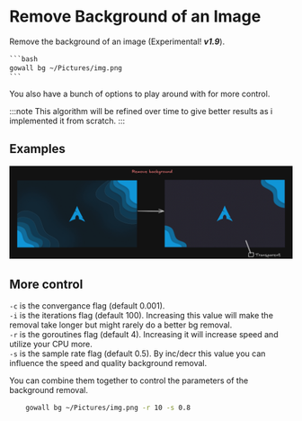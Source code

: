 # Remove Background of an Image

Remove the background of an image (Experimental! ***v1.9***).  

    ```bash
    gowall bg ~/Pictures/img.png
    ``` 
You also have a bunch of options to play around with for more control.


:::note
 This algorithm will be refined over time to give better results as i implemented it from scratch.
:::

## Examples

![remove background](./img/bg.png)

## More control

`-c` is the convergance flag (default 0.001).   
`-i` is the iterations flag (default 100). Increasing this value will make the removal take longer but might rarely do a better bg removal.  
`-r` is the goroutines flag (default 4). Increasing it will increase speed and utilize your CPU more.  
`-s` is the sample rate flag (default 0.5). By inc/decr this value you can influence the speed and quality background removal.

You can combine them together to control the parameters of the background removal.
```bash
    gowall bg ~/Pictures/img.png -r 10 -s 0.8
```